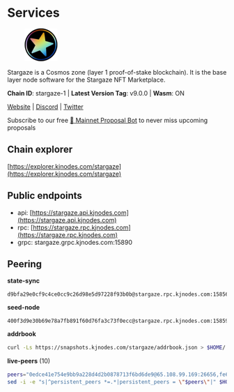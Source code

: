 # Services

<figure><img src="https://raw.githubusercontent.com/kj89/cosmos-images/main/logos/stargaze.png" alt=""><figcaption></figcaption></figure>

Stargaze is a Cosmos zone (layer 1 proof-of-stake blockchain).  It is the base layer node software for the Stargaze NFT Marketplace.

**Chain ID**: stargaze-1 | **Latest Version Tag**: v9.0.0 | **Wasm**: ON

[Website](https://www.stargaze.zone) | [Discord](https://discord.gg/stargaze) | [Twitter](https://twitter.com/stargazezone)



Subscribe to our free [🤖 Mainnet Proposal Bot](https://t.me/kjnodes_proposal_bot) to never miss upcoming proposals


## Chain explorer
[https://explorer.kjnodes.com/stargaze](https://explorer.kjnodes.com/stargaze)

## Public endpoints

* api: [https://stargaze.api.kjnodes.com](https://stargaze.api.kjnodes.com)
* rpc: [https://stargaze.rpc.kjnodes.com](https://stargaze.rpc.kjnodes.com)
* grpc: stargaze.grpc.kjnodes.com:15890

## Peering

**state-sync**

```text
d9bfa29e0cf9c4ce0cc9c26d98e5d97228f93b0b@stargaze.rpc.kjnodes.com:15856
```

**seed-node**

```text
400f3d9e30b69e78a7fb891f60d76fa3c73f0ecc@stargaze.rpc.kjnodes.com:15859
```

**addrbook**
```bash
curl -Ls https://snapshots.kjnodes.com/stargaze/addrbook.json > $HOME/.starsd/config/addrbook.json
```

**live-peers** (10)
```bash
peers="0edce41e754e9bb9a228d4d2b0878713f6bd6de9@65.108.99.169:26656,fe6f8c74250b8235aa984f6c472993d85e16c163@144.76.94.124:26656,bb5a32a9301b06cd4f30c0e45ca023213c95e9f6@213.133.111.71:36656,4eeadb9b2af44a34252c8ba236a29fa4eb6931ab@141.95.155.224:10156,6f8eddb672e93eb3362a7cb1c843a4e26af71ebc@149.202.72.186:26629,e726816f42831689eab9378d5d577f1d06d25716@23.88.22.11:26656,afbbff9114b9e542aea7d07523f5528fc8d05f9b@185.252.220.89:26004,82d89abe4024c54b68b8d07887cbb7f3d0710f71@130.61.146.203:26656,62378c0bfc79666d6f7fb17be2af6a4889e775e8@65.108.46.248:36656,d9bfa29e0cf9c4ce0cc9c26d98e5d97228f93b0b@65.109.88.38:15856"
sed -i -e "s|^persistent_peers *=.*|persistent_peers = \"$peers\"|" $HOME/.starsd/config/config.toml
```
